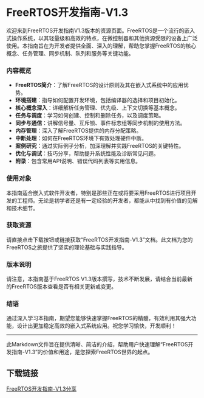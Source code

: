 # FreeRTOS开发指南-V1.3

欢迎来到FreeRTOS开发指南V1.3版本的资源页面。FreeRTOS是一个流行的嵌入式操作系统，以其轻量级和高效的特点，在微控制器和其他资源受限的设备上广泛使用。本指南旨在为开发者提供全面、深入的理解，帮助您掌握FreeRTOS的核心概念、任务管理、同步机制、队列和服务等关键功能。

### 内容概览

- **FreeRTOS简介**：了解FreeRTOS的设计原则及其在嵌入式系统中的应用优势。
- **环境搭建**：指导如何配置开发环境，包括编译器的选择和项目初始化。
- **核心概念深入**：详细解析任务管理、优先级、上下文切换等基本概念。
- **任务与调度**：学习如何创建、控制和删除任务，以及调度策略。
- **同步与通信**：讲解信号量、互斥锁、事件标志组等同步机制的使用方法。
- **内存管理**：深入了解FreeRTOS提供的内存分配策略。
- **中断处理**：如何在FreeRTOS环境下有效处理硬件中断。
- **案例研究**：通过实际例子分析，加深理解并实践FreeRTOS的关键特性。
- **优化与调试**：技巧分享，帮助提升系统性能及诊断常见问题。
- **附录**：包含常用API说明、错误代码列表等实用信息。

### 使用对象

本指南适合嵌入式软件开发者，特别是那些正在或将要采用FreeRTOS进行项目开发的工程师。无论是初学者还是有一定经验的开发者，都能从中找到有价值的见解和技术细节。

### 获取资源

请直接点击下载按钮或链接获取“FreeRTOS开发指南-V1.3”文档。此文档为您的FreeRTOS之旅提供了坚实的理论基础与实践指导。

### 版本说明

请注意，本指南基于FreeRTOS V1.3版本撰写，技术不断发展，请结合当前最新的FreeRTOS版本查看是否有相关更新或变更。

### 结语

通过深入学习本指南，期望您能够快速掌握FreeRTOS的精髓，有效利用其强大功能，设计出更加稳定高效的嵌入式系统应用。祝您学习愉快，开发顺利！

---

此Markdown文件旨在提供清晰、简洁的介绍，帮助用户快速理解“FreeRTOS开发指南-V1.3”的价值和用途，是您探索FreeRTOS世界的起点。

## 下载链接

[FreeRTOS开发指南-V1.3分享](https://pan.quark.cn/s/ca6fa306960d)